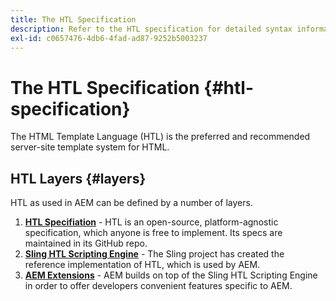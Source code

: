 ```yaml
---
title: The HTL Specification
description: Refer to the HTL specification for detailed syntax information.
exl-id: c0657476-4db6-4fad-ad87-9252b5003237
---
```


# The HTL Specification {#htl-specification}

The HTML Template Language (HTL) is the preferred and recommended server-site template system for HTML.

## HTL Layers {#layers}

HTL as used in AEM can be defined by a number of layers.

1. **[HTL Specifiation](https://github.com/adobe/htl-spec)** - HTL is an open-source, platform-agnostic specification, which anyone is free to implement. Its specs are maintained in its GitHub repo.
1. **[Sling HTL Scripting Engine](https://sling.apache.org/documentation/bundles/scripting/scripting-htl.html)** - The Sling project has created the reference implementation of HTL, which is used by AEM.
1. **[AEM Extensions](aem-extensions.md)** - AEM builds on top of the Sling HTL Scripting Engine in order to offer developers convenient features specific to AEM.
